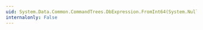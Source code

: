 ```yaml
---
uid: System.Data.Common.CommandTrees.DbExpression.FromInt64(System.Nullable{System.Int64})
internalonly: False
---
```

